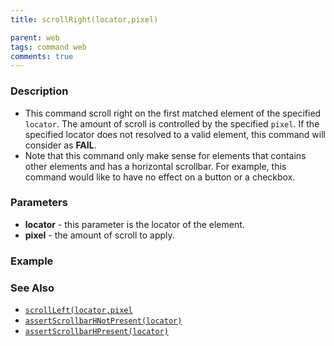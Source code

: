 ```yaml
---
title: scrollRight(locator,pixel)

parent: web
tags: command web
comments: true
---
```


### Description

- This command scroll right on the first matched element of the specified `locator`.  The amount of scroll is controlled by the specified `pixel`.   If the specified locator does not resolved to a valid element, this command will consider as **FAIL**.
- Note that this command only make sense for elements that contains other elements and has a horizontal scrollbar.  For example, this command would like to have no effect on a button or a checkbox.

### Parameters

- **locator** - this parameter is the locator of the element.
- **pixel** - the amount of scroll to apply.

### Example

### See Also

- [`scrollLeft(locator,pixel`](scrollLeft(locator,pixel))
- [`assertScrollbarHNotPresent(locator)`](assertScrollbarHNotPresent(locator))
- [`assertScrollbarHPresent(locator)`](assertScrollbarHPresent(locator))